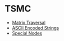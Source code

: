 # TSMC

- [Matrix Traversal](./1.matrix-traversal/)
- [ASCII Encoded Strings](./2.ASCII-encoded-strings/)
- [Special Nodes](./3.special-nodes/)
